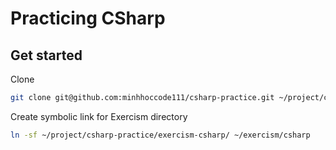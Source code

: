# Practicing CSharp

## Get started

Clone

```sh
git clone git@github.com:minhhoccode111/csharp-practice.git ~/project/csharp-practice/
```

Create symbolic link for Exercism directory

```sh
ln -sf ~/project/csharp-practice/exercism-csharp/ ~/exercism/csharp
```
